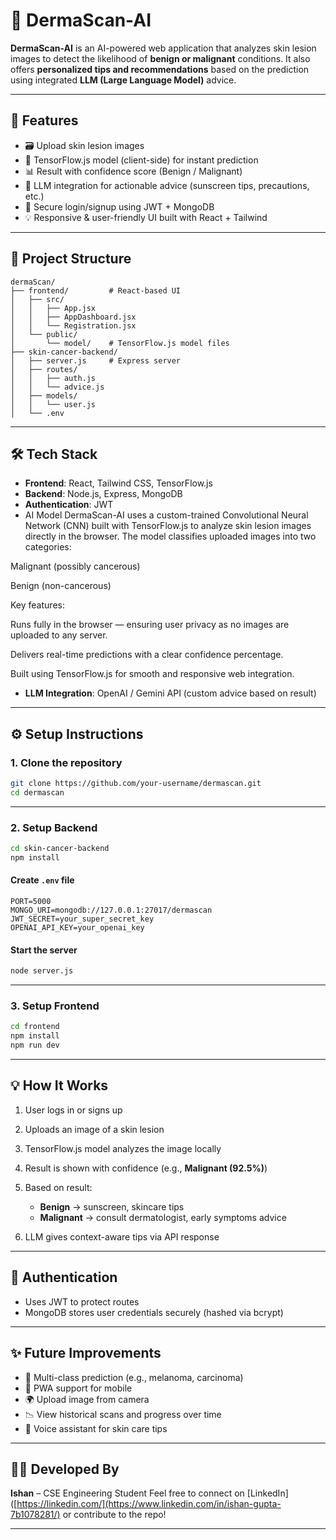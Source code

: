#  🌟 DermaScan-AI

**DermaScan-AI** is an AI-powered web application that analyzes skin lesion images to detect the likelihood of **benign or malignant** conditions. It also offers **personalized tips and recommendations** based on the prediction using integrated **LLM (Large Language Model)** advice.

---

## 🚀 Features

* 🗃 Upload skin lesion images
* 🤖 TensorFlow\.js model (client-side) for instant prediction
* 📊 Result with confidence score (Benign / Malignant)
* 🤠 LLM integration for actionable advice (sunscreen tips, precautions, etc.)
* 🔐 Secure login/signup using JWT + MongoDB
* 💡 Responsive & user-friendly UI built with React + Tailwind

---

## 📁 Project Structure

```
dermaScan/
├── frontend/         # React-based UI
│   ├── src/
│   │   ├── App.jsx
│   │   ├── AppDashboard.jsx
│   │   └── Registration.jsx
│   └── public/
│       └── model/    # TensorFlow.js model files
├── skin-cancer-backend/
│   ├── server.js     # Express server
│   ├── routes/
│   │   ├── auth.js
│   │   └── advice.js
│   ├── models/
│   │   └── user.js
│   └── .env
```

---

## 🛠 Tech Stack

* **Frontend**: React, Tailwind CSS, TensorFlow.js
* **Backend**: Node.js, Express, MongoDB
* **Authentication**: JWT
* AI Model
DermaScan-AI uses a custom-trained Convolutional Neural Network (CNN) built with TensorFlow.js to analyze skin lesion images directly in the browser. The model classifies uploaded images into two categories:

Malignant (possibly cancerous)

Benign (non-cancerous)

Key features:

Runs fully in the browser — ensuring user privacy as no images are uploaded to any server.

Delivers real-time predictions with a clear confidence percentage.

Built using TensorFlow.js for smooth and responsive web integration.
* **LLM Integration**: OpenAI / Gemini API (custom advice based on result)

---

## ⚙️ Setup Instructions

### 1. Clone the repository

```bash
git clone https://github.com/your-username/dermascan.git
cd dermascan
```

---

### 2. Setup Backend

```bash
cd skin-cancer-backend
npm install
```

#### Create `.env` file

```env
PORT=5000
MONGO_URI=mongodb://127.0.0.1:27017/dermascan
JWT_SECRET=your_super_secret_key
OPENAI_API_KEY=your_openai_key
```

#### Start the server

```bash
node server.js
```

---

### 3. Setup Frontend

```bash
cd frontend
npm install
npm run dev
```

---

## 💡 How It Works

1. User logs in or signs up
2. Uploads an image of a skin lesion
3. TensorFlow\.js model analyzes the image locally
4. Result is shown with confidence (e.g., **Malignant (92.5%)**)
5. Based on result:

   * **Benign** → sunscreen, skincare tips
   * **Malignant** → consult dermatologist, early symptoms advice
6. LLM gives context-aware tips via API response

---

## 🔐 Authentication

* Uses JWT to protect routes
* MongoDB stores user credentials securely (hashed via bcrypt)

---

## ✨ Future Improvements

* 🦬 Multi-class prediction (e.g., melanoma, carcinoma)
* 📱 PWA support for mobile
* 🌍 Upload image from camera
* 📉 View historical scans and progress over time
* 🔣 Voice assistant for skin care tips

---

## 🧑‍💻 Developed By

**Ishan** – CSE Engineering Student
Feel free to connect on [LinkedIn]([https://linkedin.com/](https://www.linkedin.com/in/ishan-gupta-7b1078281/) or contribute to the repo!

---
